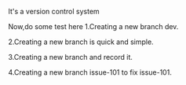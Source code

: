 It's a version control system

Now,do some test here
1.Creating a new branch dev.

2.Creating a new branch is quick and simple.

3.Creating a new branch and record it.

4.Creating a new branch issue-101 to fix issue-101.
